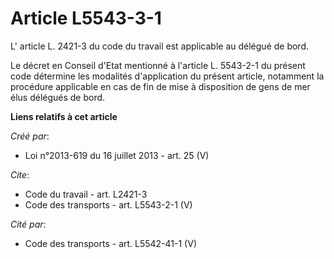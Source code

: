 # Article L5543-3-1

L' article L. 2421-3 du code du travail  est applicable au délégué de bord. 

Le décret en Conseil d'Etat mentionné à l'article L. 5543-2-1 du présent code détermine les modalités d'application du
présent article, notamment la procédure applicable en cas de fin de mise à disposition de gens de mer élus délégués de bord.

**Liens relatifs à cet article**

_Créé par_:

  - Loi n°2013-619 du 16 juillet 2013 - art. 25 (V)

_Cite_:

  - Code du travail - art. L2421-3
  - Code des transports - art. L5543-2-1 (V)

_Cité par_:

  - Code des transports - art. L5542-41-1 (V)
